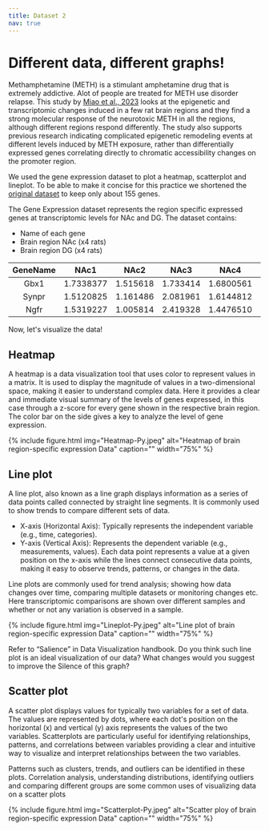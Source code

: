 ```yaml
---
title: Dataset 2
nav: true
---
```


# Different data, different graphs!

Methamphetamine (METH) is a stimulant amphetamine drug that is extremely addictive. Alot of people are treated for METH use disorder relapse. This study by [Miao et al., 2023](https://www.nature.com/articles/s42003-023-05355-3) looks at the epigenetic and transcriptomic changes induced in a few rat brain regions and they find a strong molecular response of the neurotoxic METH in all the regions, although different regions respond differently. The study also supports previous research indicating complicated epigenetic remodeling events at different levels induced by METH exposure, rather than differentially expressed genes correlating directly to chromatic accessibility changes on the promoter region. 

We used the gene expression dataset to plot a heatmap, scatterplot and lineplot. To be able to make it concise for this practice we shortened the [original dataset](https://figshare.com/projects/Methamphetamine-induced_region-specific_transcriptomic_and_epigenetic_changes_in_the_brain_of_male_rats/177378) to keep only about 155 genes. 

The Gene Expression dataset represents the region specific expressed genes at transcriptomic levels for NAc and DG. The dataset contains:
* Name of each gene
* Brain region NAc (x4 rats)
* Brain region DG (x4 rats)

| GeneName | NAc1 | NAc2 | NAc3 | NAc4 | DG1  |  DG2 |  DG3 |  DG4 |  
| :------: | :--: | :--: | :--: | :--: | :--: | :--: | :--: | :--: |
|Gbx1  | 1.7338377 | 1.515618 | 1.733414 | 1.6800561 | -0.5474918 | -0.5477760 | -0.615592324 | -0.5477029 |
|Synpr | 1.5120825 | 1.161486 | 2.081961 | 1.6144812 | -0.6777850 | -0.6764080 | -1.170525639 | -0.4987112 |
|Ngfr  | 1.5319227 | 1.005814 | 2.419328 | 1.4476510 | -0.4325831 | -0.4332981 | -0.463815989 | -0.4434805 |

Now, let's visualize the data!

## Heatmap

A heatmap is a data visualization tool that uses color to represent values in a matrix. It is used to display the magnitude of values in a two-dimensional space, making it easier to understand complex data. Here it provides a clear and immediate visual summary  of the levels of genes expressed, in this case through a z-score for every gene shown in the respective brain region. The color bar on the side gives a key to analyze the level of gene expression.

{% include figure.html img="Heatmap-Py.jpeg" alt="Heatmap of brain region-specific expression Data" caption="" width="75%" %}

## Line plot

A line plot, also known as a line graph displays information as a series of data points called connected by straight line segments. It is commonly used to show trends to compare different sets of data. 
* X-axis (Horizontal Axis): Typically represents the independent variable (e.g., time, categories).
* Y-axis (Vertical Axis): Represents the dependent variable (e.g., measurements, values).
Each data point represents a value at a given position on the x-axis while the lines connect consecutive data points, making it easy to observe trends, patterns, or changes in the data.

Line plots are commonly used for trend analysis; showing how data changes over time, comparing multiple datasets or monitoring changes etc. Here transcriptomic comparisons are shown over different samples and whether or not any variation is observed in a sample.

{% include figure.html img="Lineplot-Py.jpeg" alt="Line plot of brain region-specific expression Data" caption="" width="75%" %}

Refer to “Salience” in Data Visualization handbook. Do you think such line plot is an ideal visualization of our data? What changes would you suggest to improve the Silence of this graph?

## Scatter plot

A scatter plot displays values for typically two variables for a set of data. The values are represented by dots, where each dot's position on the horizontal (x) and vertical (y) axis represents the values of the two variables. Scatterplots are particularly useful for identifying relationships, patterns, and correlations between variables providing a clear and intuitive way to visualize and interpret relationships between the two variables. 

Patterns such as clusters, trends, and outliers can be identified in these plots. Correlation analysis, understanding distributions, identifying outliers and comparing different groups are some common uses of visualizing data on a scatter plots

{% include figure.html img="Scatterplot-Py.jpeg" alt="Scatter ploy of brain region-specific expression Data" caption="" width="75%" %}

